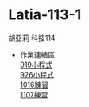 # Latia-113-1
胡亞莉 科技114
* 作業連結區
    <br />  [919小程式](https://colab.research.google.com/drive/1UxZ1N0nL2nnGSrEcJLas5fGVS_v3pewh?usp=sharing)
    <br />  [926小程式](https://colab.research.google.com/drive/14tOZ9FpiIlxsp00d-ECED1WdeydE2gyY?usp=sharing)
    <br />  [1016練習](https://github.com/Huwalli/Latia-113-1/blob/main/1016.ipynb)
    <br />  [1107練習](https://github.com/Huwalli/Latia-113-1/blob/main/1106.ipynb)
